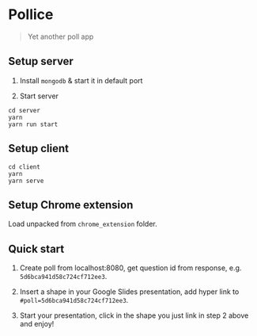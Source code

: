 Pollice
=======

> Yet another poll app

## Setup server

1. Install `mongodb` & start it in default port

2. Start server

```
cd server
yarn
yarn run start
```

## Setup client

```
cd client
yarn
yarn serve
```

## Setup Chrome extension

Load unpacked from `chrome_extension` folder.


## Quick start

1. Create poll from localhost:8080, get question id from response, e.g. `5d6bca941d58c724cf712ee3`.

2. Insert a shape in your Google Slides presentation, add hyper link to `#poll=5d6bca941d58c724cf712ee3`.

3. Start your presentation, click in the shape you just link in step 2 above and enjoy!